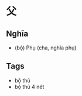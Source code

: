 # 父

## Nghĩa
* (bộ) Phụ (cha, nghĩa phụ)

## Tags
* bộ thủ
* bộ thủ 4 nét

<script>window.HANZI_FIELD='父';</script>